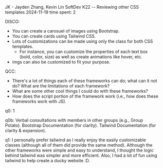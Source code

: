 JK - Jayden Zhang, Kevin Lin
SoftDev
K22 -- Reviewing other CSS templates
2024-11-19
time spent: 2

DISCO: 
- You can create a carosuel of images using Bootstrap.
- You can create cards using Tailwind CSS.
- Lots of customizations can be made using only the class for both CSS templates.
    - For instance, you can customize the properties of each text box (bold, color, size) as well as create animations like hover, etc.
- imgs can also be customized to fit your purpose.

QCC:
- There's a lot of things each of these frameworks can do; what can it not do? What are the limitations of each framework?
- What are some other cool things I could do with these frameworks?
- How does the script portion of the framework work (i.e., how does these frameworks work with JS).

q0:
1

q0b:
Verbal consultations with members in other groups (e.g., Group Potato).
Bootstrap Documentation (for clarity).
Tailwind Documentation (for clarity & expansion).

q1:
I personally prefer tailwind as I really enjoy the easily customizable classes (although all of them did provide the same method). Although the other frameworks were simple and easy to understand, I thought the logic behind tailwind was simpler and more efficient. Also, I had a lot of fun using tailwind to help create a ducky website :D.
